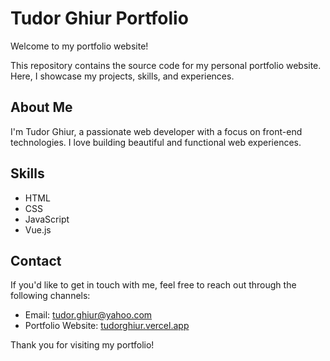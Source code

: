 # Tudor Ghiur Portfolio

Welcome to my portfolio website!

This repository contains the source code for my personal portfolio website. Here, I showcase my projects, skills, and experiences.

## About Me

I'm Tudor Ghiur, a passionate web developer with a focus on front-end technologies. I love building beautiful and functional web experiences.


## Skills

- HTML
- CSS
- JavaScript
- Vue.js

## Contact

If you'd like to get in touch with me, feel free to reach out through the following channels:

- Email: [tudor.ghiur@yahoo.com](mailto:tudor.ghiur@yahoo.com)
- Portfolio Website: [tudorghiur.vercel.app](https://tudorghiur.vercel.app)

Thank you for visiting my portfolio!

